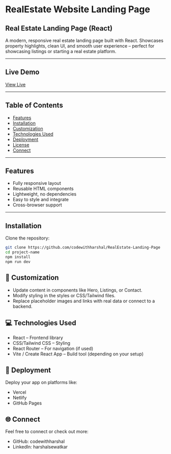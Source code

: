 # RealEstate Website Landing Page

## Real Estate Landing Page (React)

A modern, responsive real estate landing page built with React. Showcases property highlights, clean UI, and smooth user experience – perfect for showcasing listings or starting a real estate platform.

---

## **Live Demo**

[View Live](https://your-demo-link.com)

---

## **Table of Contents**

- [Features](#features)
- [Installation](#installation)
- [Customization](#customization)
- [Technologies Used](#technologies-used)
- [Deployment](#deployment)
- [License](#license)
- [Connect](#connect)

---

## **Features**

- Fully responsive layout
- Reusable HTML components
- Lightweight, no dependencies
- Easy to style and integrate
- Cross-browser support

---

## **Installation**

Clone the repository:

```bash
git clone https://github.com/codewithharshal/RealEstate-Landing-Page
cd project-name
npm install
npm run dev
```

## **🎨 Customization**

- Update content in components like Hero, Listings, or Contact.
- Modify styling in the styles or CSS/Tailwind files.
- Replace placeholder images and links with real data or connect to a backend.

## **💻 Technologies Used**

- React – Frontend library
- CSS/Tailwind CSS – Styling
- React Router – For navigation (if used)
- Vite / Create React App – Build tool (depending on your setup)

## **🚀 Deployment**

Deploy your app on platforms like:

- Vercel
- Netlify
- GitHub Pages

## **🌐 Connect**

Feel free to connect or check out more:

- GitHub: codewithharshal
- LinkedIn: harshalsewatkar
